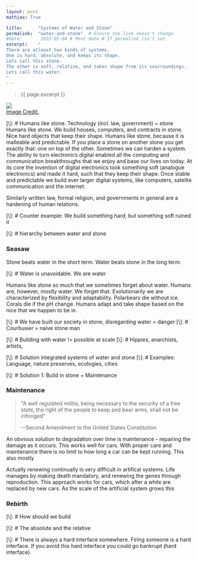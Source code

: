 ```yaml
---
layout: post
mathjax: True

title:      "Systems of Water and Stone"
permalink:  "water-and-stone"  # Ensure the link doesn't change
#date:       2022-05-04 # Post date # If permalink isn't set
excerpt:    "
There are atleast two kinds of systems.
One is hard, absolute, and keeps its shape.
Lets call this stone.
The other is soft, relative, and takes shape from its sourroundings.
Lets call this water.
"
---
```

> {{ page.excerpt }}
<!-- SHOULD BE IN THE TOP OF EACH POST-->
<!-- TODO: put this into the headder -->

<div class='imgcap'>
	<img src='assets/water-and-stone/water-and-stone.jpg'>
    <div class="thecap">
        <a href="https://pxhere.com/en/photo/680850">
        Image Credit.
        </a>
    </div>
</div>


[\\]: # Humans like stone. Technology (incl. law, government) ~ stone
Humans like stone. 
We build houses, computers, and contracts in stone.
Nice hard objects that keep their shape.
Humans like stone, because it is malleable and predictable.
If you place a stone on another stone you get exactly that: one on top of the other.
Sometimes we can harden a system.
The ability to turn electronics digital enabled all the computing and communication breakthroughs that we enjoy and base our lives on today.
At its core the invention of digital electronics took something soft (analogue electronics) and made it hard, such that they keep their shape. 
Once stable and predictable we build ever larger digital systems, like computers, satelite communication and the internet.
<!-- Similar for written contracts, financial systems, and life itself (at least the DNA part).-->
Similarly written law, formal religion, and governments in general are a hardening of human relations.





[\\]: # Counter example: We build something hard, but something soft ruined it



[\\]: # hierarchy between water and stone
### Seasaw
Stone beats water in the short term. 
Water beats stone in the long term.


[\\]: # Water is unavoidable. We are water

Humans like stone so much that we sometimes forget about water.
Humans are, however, mostly water.
We forget that.
Evolutionarily we are characterized by flexibility and adaptability.
Polarbears die without ice.
Corals die if the pH change.
Humans adapt and take shape based on the nice that we happen to be in.


[\\]: # We have built our society in stone, disregarding water = danger
[\\]: # Courbusier = naive stone man


[\\]: # Building with water != possible at scale
[\\]: # Hippies, anarchists, artists, 


[\\]: # Solution integrated systems of water and stone
[\\]: # Examples: Language, nature preserves, ecologies, cities


[\\]: # Solution 1: Build in stone + Maintenance
### Maintenance
> "A well regulated militia, being necessary to the security of a free state, the right of the people to keep and bear arms, shall not be infringed"
> 
> --Second Amendment to the United States Constitution

An obvious solution to degradation over time is maintenance - repairing the damage as it occurs.
This works well for cars. 
With proper care and maintenance there is no limit to how long a car can be kept running.
This also mostly 

Actually renewing continually is very difficult in artifical systems. Life manages by making death mandatory, and renewing the genes through reproduction. This approach works for cars, which after a while are replaced by new cars. As the scale of the artificial system grows this 


### Rebirth







[\\]: # How should we build 






[\\]: # The absolute and the relative




[\\]: # There is always a hard interface somewhere. Firing someone is a hard interface. If you avoid this hard interface you could go bankrupt (hard interface).

